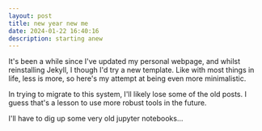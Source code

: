 ```yaml
---
layout: post
title: new year new me
date: 2024-01-22 16:40:16
description: starting anew
---
```


It's been a while since I've updated my personal webpage, and whilst reinstalling Jekyll, I though I'd try a new template. Like with most things in life, less is more, so here's my attempt at being even more minimalistic.

In trying to migrate to this system, I'll likely lose some of the old posts. I guess that's a lesson to use more robust tools in the future.

I'll have to dig up some very old jupyter notebooks...